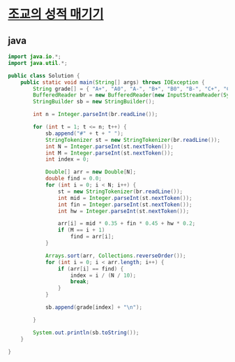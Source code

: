 # [조교의 성적 매기기](https://swexpertacademy.com/main/code/problem/problemDetail.do?problemLevel=2&contestProbId=AV5PwGK6AcIDFAUq&categoryId=AV5PwGK6AcIDFAUq&categoryType=CODE&problemTitle=&orderBy=FIRST_REG_DATETIME&selectCodeLang=ALL&select-1=2&pageSize=10&pageIndex=1)


## java
``` java
import java.io.*;
import java.util.*;

public class Solution {
	public static void main(String[] args) throws IOException {
		String grade[] = { "A+", "A0", "A-", "B+", "B0", "B-", "C+", "C0", "C-", "D0" };
		BufferedReader br = new BufferedReader(new InputStreamReader(System.in));
		StringBuilder sb = new StringBuilder();

		int n = Integer.parseInt(br.readLine());

		for (int t = 1; t <= n; t++) {
			sb.append("#" + t + " ");
			StringTokenizer st = new StringTokenizer(br.readLine());
			int N = Integer.parseInt(st.nextToken());
			int M = Integer.parseInt(st.nextToken());
			int index = 0;

			Double[] arr = new Double[N];
			double find = 0.0;
			for (int i = 0; i < N; i++) {
				st = new StringTokenizer(br.readLine());
				int mid = Integer.parseInt(st.nextToken());
				int fin = Integer.parseInt(st.nextToken());
				int hw = Integer.parseInt(st.nextToken());

				arr[i] = mid * 0.35 + fin * 0.45 + hw * 0.2;
				if (M == i + 1)
					find = arr[i];
			}

			Arrays.sort(arr, Collections.reverseOrder());
			for (int i = 0; i < arr.length; i++) {
				if (arr[i] == find) {
					index = i / (N / 10);
					break;
				}
			}

			sb.append(grade[index] + "\n");

		}

		System.out.println(sb.toString());
	}

}
```